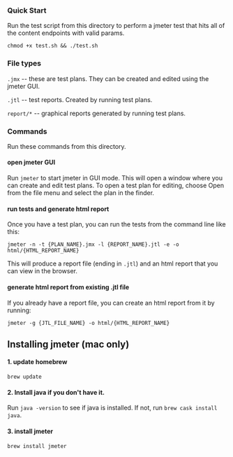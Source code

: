 ### Quick Start
Run the test script from this directory to perform a jmeter test that hits all of the content endpoints with valid params.
```
chmod +x test.sh && ./test.sh
```

### File types
`.jmx` -- these are test plans. They can be created and edited using the jmeter GUI.

`.jtl` -- test reports. Created by running test plans.

`report/*` -- graphical reports generated by running test plans.

### Commands
Run these commands from this directory.

#### open jmeter GUI
Run `jmeter` to start jmeter in GUI mode. This will open a window where you can create and edit test plans. To open a test plan for editing, choose Open from the file menu and select the plan in the finder.

#### run tests and generate html report
Once you have a test plan, you can run the tests from the command line like this:
```
jmeter -n -t {PLAN_NAME}.jmx -l {REPORT_NAME}.jtl -e -o html/{HTML_REPORT_NAME}
```
This will produce a report file (ending in `.jtl`) and an html report that you can view in the browser.

#### generate html report from existing .jtl file
If you already have a report file, you can create an html report from it by running:
```
jmeter -g {JTL_FILE_NAME} -o html/{HTML_REPORT_NAME}
```

## Installing jmeter (mac only)

#### 1. update homebrew
`brew update`

#### 2. Install java if you don't have it.
Run `java -version` to see if java is installed. If not, run `brew cask install java`.

#### 3. install jmeter
`brew install jmeter`
